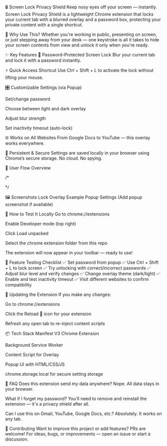 🔒 Screen Lock Privacy Shield
Keep nosy eyes off your screen — instantly.
Screen Lock Privacy Shield is a lightweight Chrome extension that locks your current tab with a blurred overlay and a password box, protecting your private content with a single shortcut.

🚀 Why Use This?
Whether you're working in public, presenting on screen, or just stepping away from your desk — one keystroke is all it takes to hide your screen contents from view and unlock it only when you're ready.

✨ Key Features
🔐 Password-Protected Screen Lock
Blur your current tab and lock it with a password instantly.

⚡ Quick Access Shortcut
Use Ctrl + Shift + L to activate the lock without lifting your mouse.

🎛️ Customizable Settings (via Popup)

Set/change password

Choose between light and dark overlay

Adjust blur strength

Set inactivity timeout (auto-lock)

🌐 Works on All Websites
From Google Docs to YouTube — this overlay works everywhere.

🧠 Persistent & Secure
Settings are saved locally in your browser using Chrome’s secure storage. No cloud. No spying.

🧭 User Flow Overview

/* 







*/






🖼️ Screenshots
Lock Overlay Example	Popup Settings
(Add popup screenshot if available)







🔧 How to Test It Locally
Go to chrome://extensions

Enable Developer mode (top right)

Click Load unpacked

Select the chrome extension folder from this repo

The extension will now appear in your toolbar — ready to use!

🧪 Feature Testing Checklist
✅ Set password from popup
✅ Use Ctrl + Shift + L to lock screen
✅ Try unlocking with correct/incorrect passwords
✅ Adjust blur level and verify changes
✅ Change overlay theme (dark/light)
✅ Enable and test inactivity timeout
✅ Visit different websites to confirm compatibility

🔁 Updating the Extension
If you make any changes:

Go to chrome://extensions

Click the Reload 🔄 icon for your extension

Refresh any open tab to re-inject content scripts

📦 Tech Stack
Manifest V3 Chrome Extension

Background Service Worker

Content Script for Overlay

Popup UI with HTML/CSS/JS

chrome.storage.local for secure setting storage

🙋 FAQ
Does this extension send my data anywhere?
Nope. All data stays in your browser.

What if I forget my password?
You'll need to remove and reinstall the extension — it's a privacy shield after all.

Can I use this on Gmail, YouTube, Google Docs, etc.?
Absolutely. It works on any tab.

🧩 Contributing
Want to improve this project or add features? PRs are welcome!
For ideas, bugs, or improvements — open an issue or start a discussion.